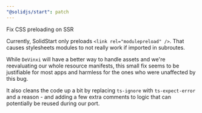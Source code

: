 ```yaml
---
"@solidjs/start": patch
---
```


Fix CSS preloading on SSR

Currently, SolidStart only preloads `<link rel="modulepreload" />`. That causes stylesheets modules to not really work if imported in subroutes.

While `DeVinxi` will have a better way to handle assets and we're reevaluating our whole resource manifests, this small fix seems to be justifiable for most apps and harmless for the ones who were unaffected by this bug.

It also cleans the code up a bit by replacing `ts-ignore` with `ts-expect-error` and a reason - and adding a few extra comments to logic that can potentially be reused during our port.
